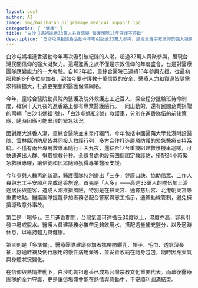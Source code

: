 ```yaml
---
layout: post
author: AI
image: img/baishatun_pilgrimage_medical_support.jpg
categories: [ '健康' ]
title: "白沙屯媽祖進香33萬人共襄盛舉 醫護團隊13年守護不停歇"
description: "白沙屯媽祖進香活動今年吸引超過33萬人參與，展現台灣宗教信仰的強大凝聚力。童綜合醫院帶領多方醫護與志工團隊，動員數百人、救護車及機車組，打造層層醫療防護網，並提出「三多」健康口訣，守護信眾十天九夜的平安旅程。"
---
```

白沙屯媽祖進香活動今年再次吸引破紀錄的人潮，超過32萬人齊聚參與，展現台灣民間信仰的強大凝聚力。這場進香之旅不僅是宗教信仰的年度盛會，也是對醫療團隊應變能力的一大考驗。自102年起，童綜合醫院已連續13年參與支援，從最初服務的8千多位參加者，到如今要守護數十萬信眾的安全，醫療人力和資源皆隨需求持續擴大，打造更完整的醫護保障網絡。

今年，童綜合醫院動員院內醫護及院外救護志工近百人，採全程分批輪班待命制度，確保十天九夜的進香路上都有專業醫護隨行。一同出動的，還有民間企業捐贈的兩輛「白沙屯媽祖1號」、「白沙屯媽祖2號」救護車，分別在進香隊伍的前後策應，隨時因應可能出現的緊急狀況。

面對龐大進香人潮，童綜合醫院並未單打獨鬥。今年包括中國醫藥大學北港附設醫院、雲林縣消防局皆共同投入救護行列，多方合作打造層層防護的緊急醫療支持系統。不僅有兩台專用救護車隨行十天九夜，還結合17台重機組建救護機車巡隊，可快速進出人群、爭取搶救分秒。全線各處也設有四個固定救護站，搭配24小時緊急救護專線，讓信徒和民眾隨時獲得專業醫療支援。

今年參與人數再創新高，醫護團隊特別提出「三多」健康口訣，協助信眾、工作人員與志工平安順利完成進香旅途。首先是「人多」——高達33萬人的隊伍加上沿途居民與遊客，造成人潮推擠風險，特別是在拱天宮、通霄慈后宮、北港朝天宮等重要站點。醫護團隊提醒參加者務必配合警察與志工指示，遵循動線管制，避免擁擠導致意外事故。

第二是「喝多」。三月進香期間，台灣氣溫可達攝氏30度以上，濕度亦高，容易引發中暑或脫水。醫護人員建議務必攜帶足夠飲用水，搭配適量補充鹽分，以及適時休息，以維持體力與健康。

第三則是「多準備」。醫療團隊建議參加者攜帶防曬乳、帽子、毛巾、透氣薄長袖、舒適鞋襪及例行服用的慢性病用藥等，並妥善收納在隨身包包，隨時因應天氣與身體狀況變化。

在信仰與熱情推動下，白沙屯媽祖進香已成為台灣宗教文化重要代表。而幕後醫療團隊的全力守護，更是讓這場盛會能在熱情與感動中，平安順利圓滿結束。